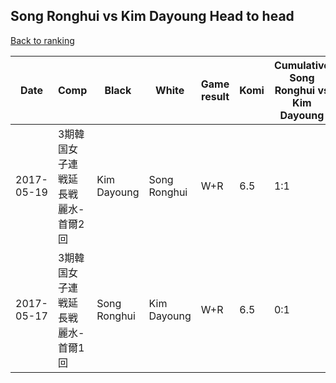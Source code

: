 ## Song Ronghui vs Kim Dayoung Head to head

[Back to ranking](../../index.md)




| **Date** | **Comp** | **Black** | **White** | **Game result** | **Komi** | **Cumulative Song Ronghui vs Kim Dayoung** | **Song Ronghui streak** | **Kim Dayoung streak** | 
| --- | --- | --- | --- | --- | --- | --- | --- | --- |
| 2017-05-19 | 3期韓国女子連戦延長戦麗水-首爾2回 | Kim Dayoung | Song Ronghui | W+R | 6.5 | 1:1 | 1 | 0 | 
| 2017-05-17 | 3期韓国女子連戦延長戦麗水-首爾1回 | Song Ronghui | Kim Dayoung | W+R | 6.5 | 0:1 | 0 | 1 |




